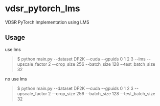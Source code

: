 # vdsr_pytorch_lms
VDSR PyTorch Implementation using LMS


## Usage
use lms
  > $ python main.py --dataset DF2K --cuda --gpuids 0 1 2 3 --lms --upscale_factor 2 --crop_size 256 --batch_size 128 --test_batch_size 32

no use lms
  > $ python main.py --dataset DF2K --cuda --gpuids 0 1 2 3 --upscale_factor 2 --crop_size 256 --batch_size 128 --test_batch_size 32
